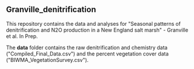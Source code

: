 ## Granville_denitrification

This repository contains the data and analyses for "Seasonal patterns of denitrification and N2O production in a New England salt marsh" - Granville et al. In Prep.
  
The **data** folder contains the raw denitrification and chemistry data ("Compiled_Final_Data.csv") and the percent vegetation cover data ("BIWMA_VegetationSurvey.csv").
